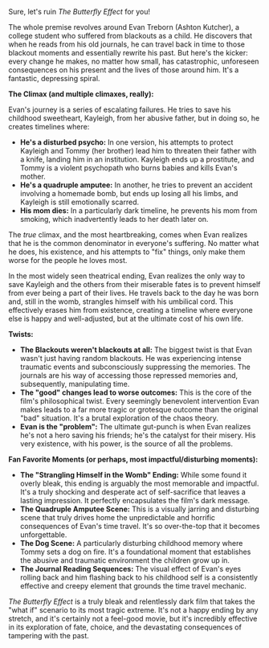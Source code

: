 Sure, let's ruin *The Butterfly Effect* for you!

The whole premise revolves around Evan Treborn (Ashton Kutcher), a college student who suffered from blackouts as a child. He discovers that when he reads from his old journals, he can travel back in time to those blackout moments and essentially rewrite his past. But here's the kicker: every change he makes, no matter how small, has catastrophic, unforeseen consequences on his present and the lives of those around him. It's a fantastic, depressing spiral.

**The Climax (and multiple climaxes, really):**

Evan's journey is a series of escalating failures. He tries to save his childhood sweetheart, Kayleigh, from her abusive father, but in doing so, he creates timelines where:

* **He's a disturbed psycho:** In one version, his attempts to protect Kayleigh and Tommy (her brother) lead him to threaten their father with a knife, landing him in an institution. Kayleigh ends up a prostitute, and Tommy is a violent psychopath who burns babies and kills Evan's mother.
* **He's a quadruple amputee:** In another, he tries to prevent an accident involving a homemade bomb, but ends up losing all his limbs, and Kayleigh is still emotionally scarred.
* **His mom dies:** In a particularly dark timeline, he prevents his mom from smoking, which inadvertently leads to her death later on.

The *true* climax, and the most heartbreaking, comes when Evan realizes that he is the common denominator in everyone's suffering. No matter what he does, his existence, and his attempts to "fix" things, only make them worse for the people he loves most.

In the most widely seen theatrical ending, Evan realizes the only way to save Kayleigh and the others from their miserable fates is to prevent himself from ever being a part of their lives. He travels back to the day he was born and, still in the womb, strangles himself with his umbilical cord. This effectively erases him from existence, creating a timeline where everyone else is happy and well-adjusted, but at the ultimate cost of his own life.

**Twists:**

* **The Blackouts weren't blackouts at all:** The biggest twist is that Evan wasn't just having random blackouts. He was experiencing intense traumatic events and subconsciously suppressing the memories. The journals are his way of accessing those repressed memories and, subsequently, manipulating time.
* **The "good" changes lead to worse outcomes:** This is the core of the film's philosophical twist. Every seemingly benevolent intervention Evan makes leads to a far more tragic or grotesque outcome than the original "bad" situation. It's a brutal exploration of the chaos theory.
* **Evan is the "problem":** The ultimate gut-punch is when Evan realizes he's not a hero saving his friends; he's the catalyst for their misery. His very existence, with his power, is the source of all the problems.

**Fan Favorite Moments (or perhaps, most impactful/disturbing moments):**

* **The "Strangling Himself in the Womb" Ending:** While some found it overly bleak, this ending is arguably the most memorable and impactful. It's a truly shocking and desperate act of self-sacrifice that leaves a lasting impression. It perfectly encapsulates the film's dark message.
* **The Quadruple Amputee Scene:** This is a visually jarring and disturbing scene that truly drives home the unpredictable and horrific consequences of Evan's time travel. It's so over-the-top that it becomes unforgettable.
* **The Dog Scene:** A particularly disturbing childhood memory where Tommy sets a dog on fire. It's a foundational moment that establishes the abusive and traumatic environment the children grow up in.
* **The Journal Reading Sequences:** The visual effect of Evan's eyes rolling back and him flashing back to his childhood self is a consistently effective and creepy element that grounds the time travel mechanic.

*The Butterfly Effect* is a truly bleak and relentlessly dark film that takes the "what if" scenario to its most tragic extreme. It's not a happy ending by any stretch, and it's certainly not a feel-good movie, but it's incredibly effective in its exploration of fate, choice, and the devastating consequences of tampering with the past.